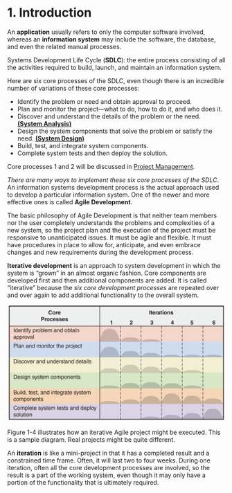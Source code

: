# 1. Introduction

An **application** usually refers to only the computer software involved, whereas an **information system** may include the software, the database, and even the related manual processes.

Systems Development Life Cycle \(**SDLC**\): the entire process consisting of all the activities required to build, launch, and maintain an information system.

Here are six core processes of the SDLC, even though there is an incredible number of variations of these core processes:

* Identify the problem or need and obtain approval to proceed.
* Plan and monitor the project—what to do, how to do it, and who does it.
* Discover and understand the details of the problem or the need. [**\(System Analysis\)**](2.-systems-analysis-activities.md)
* Design the system components that solve the problem or satisfy the need. [**\(System Design\)**](3.-system-design-activities.md)
* Build, test, and integrate system components.
* Complete system tests and then deploy the solution.

Core processes 1 and 2 will be discussed in [Project Management](4.-project-management.md).

_There are many ways to implement these six core processes of the SDLC_. An information systems development process is the actual approach used to develop a particular information system. One of the newer and more effective ones is called **Agile Development**.

The basic philosophy of Agile Development is that neither team members nor the user completely understands the problems and complexities of a new system, so the project plan and the execution of the project must be responsive to unanticipated issues. It must be agile and flexible. It must have procedures in place to allow for, anticipate, and even embrace changes and new requirements during the development process.

**Iterative development** is an approach to system development in which the system is “grown” in an almost organic fashion. Core components are developed first and then additional components are added. It is called “iterative” because the _six core development processes_ are repeated over and over again to add additional functionality to the overall system.

![](../.gitbook/assets/screen-shot-2018-06-10-at-19.28.55.png)

Figure 1-4 illustrates how an iterative Agile project might be executed. This
 is a sample diagram. Real projects might be quite different.

An **iteration** is like a mini-project in that it has a completed result and a constrained time frame. Often, it will last two to four weeks. During one iteration, often all the core development processes are involved, so the result is a part of the working system, even though it may only have a portion of the functionality that is ultimately required.



